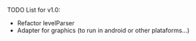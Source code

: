 TODO List for v1.0:
- Refactor levelParser
- Adapter for graphics (to run in android or other plataforms...)
